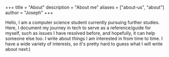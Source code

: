 +++
title = "About"
description = "About me"
aliases = ["about-us", "about"]
author = "Joseph"
+++

Hello, I am a computer science student currently pursuing further studies. Here, I document my journey in tech to serve as a reference/guide for myself, such as issues I have resolved before, and hopefully, it can help someone else too. I write about things I am interested in from time to time. I have a wide variety of interests, so it's pretty hard to guess what I will write about next:)
